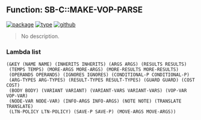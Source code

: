 ## Function: SB-C::MAKE-VOP-PARSE
[![package](https://img.shields.io/badge/Package-SB--C-5f9ea0.svg?style=social&colorA=999999)](../) [![type](https://img.shields.io/badge/Type-Function-5f9ea0.svg?style=social&colorA=999999)](../#function) [![github](https://img.shields.io/badge/GitHub-View_the_source-5f9ea0.svg?style=social&colorA=999999&logo=github)](https://github.com/sbcl/sbcl/blob/master/src/compiler/meta-vmdef.lisp/) 

> No description.

### Lambda list
```
(&KEY (NAME NAME) (INHERITS INHERITS) (ARGS ARGS) (RESULTS RESULTS)
 (TEMPS TEMPS) (MORE-ARGS MORE-ARGS) (MORE-RESULTS MORE-RESULTS)
 (OPERANDS OPERANDS) (IGNORES IGNORES) (CONDITIONAL-P CONDITIONAL-P)
 (ARG-TYPES ARG-TYPES) (RESULT-TYPES RESULT-TYPES) (GUARD GUARD) (COST COST)
 (BODY BODY) (VARIANT VARIANT) (VARIANT-VARS VARIANT-VARS) (VOP-VAR VOP-VAR)
 (NODE-VAR NODE-VAR) (INFO-ARGS INFO-ARGS) (NOTE NOTE) (TRANSLATE TRANSLATE)
 (LTN-POLICY LTN-POLICY) (SAVE-P SAVE-P) (MOVE-ARGS MOVE-ARGS))
```
